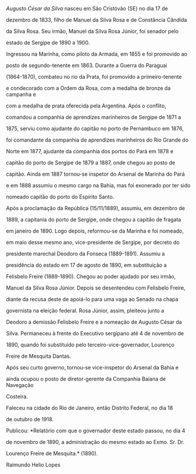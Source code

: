 

*Augusto César da Silva* nasceu em São Cristóvão (SE) no dia 17 de

dezembro de 1833, filho de Manuel da Silva Rosa e de Constância Cândida

da Silva Rosa. Seu irmão, Manuel da Silva Rosa Júnior, foi senador pelo

estado de Sergipe de 1890 a 1900.



Ingressou na Marinha, como piloto da Armada, em 1855 e foi promovido ao

posto de segundo-tenente em 1863. Durante a Guerra do Paraguai

(1864-1870), combateu no rio da Prata, foi promovido a primeiro-tenente

e condecorado com a Ordem da Rosa, com a medalha de bronze da campanha e

com a medalha de prata oferecida pela Argentina. Após o conflito,

comandou a companhia de aprendizes marinheiros de Sergipe de 1871 a

1875, serviu como ajudante do capitão no porto de Pernambuco em 1876,

foi comandante da companhia de aprendizes marinheiros do Rio Grande do

Norte em 1877, ajudante da companhia dos portos do Pará em 1878 e

capitão do porto de Sergipe de 1879 a 1887, onde chegou ao posto de

capitão. Ainda em 1887 tornou-se inspetor do Arsenal de Marinha do Pará

e em 1888 assumiu o mesmo cargo na Bahia, mas foi exonerado por ter sido

nomeado capitão do porto do Espírito Santo.



Após a proclamação da República (15/11/1889), assumiu, em dezembro de

1889, a capitania do porto de Sergipe, onde chegou a capitão de fragata

em janeiro de 1890. Logo depois, reformou-se da Marinha e foi nomeado,

em maio desse mesmo ano, vice-presidente de Sergipe, por decreto do

presidente marechal Deodoro da Fonseca (1889-1891). Assumiu a

presidência do estado em 17 de agosto de 1890, em substituição a

Felisbelo Freire (1889-1890). Chegou ao poder ajudado por seu irmão,

Manuel da Silva Rosa Júnior. Depois se desentendeu com Felisbelo Freire,

diante da recusa deste de apoiá-lo para uma vaga ao Senado na chapa

governista na eleição federal. Rosa Júnior, assim, pleiteou junto a

Deodoro a demissão Felisbelo Freire e a nomeação de Augusto César da

Silva. Permaneceu à frente do Executivo sergipano até 4 de novembro de

1890, quando foi substituído pelo terceiro-vice-governador, Lourenço

Freire de Mesquita Dantas.



Após seu curto governo, tornou-se vice-inspetor do Arsenal da Bahia e

ainda ocupou o posto de diretor-gerente da Companhia Baiana de Navegação

Costeira.



Faleceu na cidade do Rio de Janeiro, então Distrito Federal, no dia 18

de outubro de 1918.



Publicou: *Relatório com que o governador deste estado passou, no dia 4

de novembro de 1890, a administração do mesmo estado ao Exmo. Sr. Dr.

Lourenço Freire de Mesquita.* (1890).



Raimundo Helio Lopes



